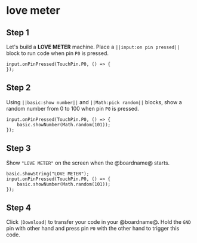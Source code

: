 # love meter


## Step 1

Let's build a **LOVE METER** machine. Place a ``||input:on pin pressed||`` block to run code
when pin ``P0`` is pressed.

```blocks
input.onPinPressed(TouchPin.P0, () => {
});
```
## Step 2

Using ``||basic:show number||`` and ``||Math:pick random||`` blocks, 
show a random number from 0 to 100 when pin ``P0`` is pressed.

```blocks
input.onPinPressed(TouchPin.P0, () => {
    basic.showNumber(Math.random(101));
});
```

## Step 3

Show ``"LOVE METER"`` on the screen when the @boardname@ starts.

```blocks
basic.showString("LOVE METER");
input.onPinPressed(TouchPin.P0, () => {
    basic.showNumber(Math.random(101));
});
```

## Step 4

Click ``|Download|`` to transfer your code in your @boardname@. Hold the ``GND`` pin with other hand and press pin ``P0`` with the other hand to trigger this code.
